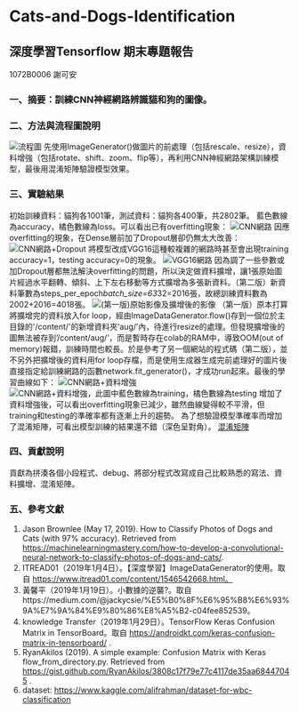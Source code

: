 # Cats-and-Dogs-Identification
## 深度學習Tensorflow 期末專題報告
1072B0006 謝可安

### 一、摘要：訓練CNN神經網路辨識貓和狗的圖像。

### 二、方法與流程圖說明
![流程圖](https://i.imgur.com/480vOnr.png)
先使用ImageGenerator()做圖片的前處理（包括rescale、resize），資料增強（包括rotate、shift、zoom、flip等），再利用CNN神經網路架構訓練模型，最後用混淆矩陣驗證模型效果。

### 三、實驗結果
初始訓練資料：貓狗各1001筆，測試資料：貓狗各400筆，共2802筆。
藍色數線為accuracy，橘色數線為loss。可以看出已有overfitting現象：
![CNN網路](https://i.imgur.com/BHzfLHb.png)
因應overfitting的現象，在Dense層前加了Dropout層卻仍無太大改善：
![CNN網路+Dropout](https://i.imgur.com/u8EvvaE.png)
將模型改成VGG16這種較複雜的網路時甚至會出現training accuracy=1，testing accuracy=0的現象。
![VGG16網路](https://i.imgur.com/z8aTR6W.png)
因為調了一些參數或加Dropout層都無法解決overfitting的問題，所以決定做資料擴增，讓1張原始圖片經過水平翻轉、傾斜、上下左右移動等方式擴增為多張新資料。（第二版）新資料筆數為steps_per_epoch*batch_size=63*32=2016張，故總訓練資料數為2002+2016=4018張。
![(第一版)原始影像及擴增後的影像](https://i.imgur.com/zKSyX68.png)
（第一版）原本打算將擴增完的資料放入for loop，經由ImageDataGenerator.flow()存到一個位於主目錄的'/content/'的新增資料夾’aug/’內，待進行resize的處理。但發現擴增後的圖無法被存到’/content/aug/’，而是暫時存在colab的RAM中，導致OOM(out of memory)報錯，訓練時間也較長。於是參考了另一個網站的程式碼（第二版），並不另外把擴增後的資料用for loop存檔，而是使用生成器生成完前處理好的圖片後直接指定給訓練網路的函數network.fit_generator()，才成功run起來。最後的學習曲線如下： 
![CNN網路+資料增強](https://i.imgur.com/UduOkBz.png)
![CNN網路+資料增強，此圖中藍色數線為training，橘色數線為testing](https://i.imgur.com/orrXgwf.png)
增加了資料增強後，可以看出overfitting現象已減少，雖然曲線變得較不平滑，但training和testing的準確率都有逐漸上升的趨勢。
為了想驗證模型準確率而增加了混淆矩陣，可看出模型訓練的結果還不錯（深色呈對角）。
[混淆矩陣](https://i.imgur.com/ELBzSwd.png)

### 四、貢獻說明
貢獻為拼湊各個小段程式、debug、將部分程式改寫成自己比較熟悉的寫法、資料擴增、混淆矩陣。

### 五、參考文獻
1.	Jason Brownlee (May 17, 2019). How to Classify Photos of Dogs and Cats (with 97% accuracy). Retrieved from https://machinelearningmastery.com/how-to-develop-a-convolutional-neural-network-to-classify-photos-of-dogs-and-cats/.
2.	ITREAD01（2019年1月4日）。【深度學習】ImageDataGenerator的使用。取自 https://www.itread01.com/content/1546542668.html。
3.	黃馨平（2019年1月19日）。小數據的逆襲?。取自https://medium.com/@jackycsie/%E5%B0%8F%E6%95%B8%E6%93%9A%E7%9A%84%E9%80%86%E8%A5%B2-c04fee852539。
4.	knowledge Transfer（2019年1月29日）。TensorFlow Keras Confusion Matrix in TensorBoard。取自 https://androidkt.com/keras-confusion-matrix-in-tensorboard/ .
5.	RyanAkilos (2019). A simple example: Confusion Matrix with Keras flow_from_directory.py. Retrieved from https://gist.github.com/RyanAkilos/3808c17f79e77c4117de35aa68447045 .
6.	dataset: https://www.kaggle.com/alifrahman/dataset-for-wbc-classification
